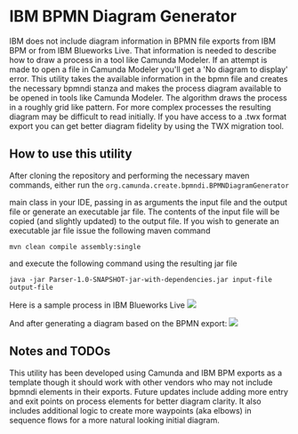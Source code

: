 # IBM BPMN Diagram Generator
IBM does not include diagram information in BPMN file exports from IBM BPM or from IBM Blueworks Live. That information is needed to describe how to draw a process in a tool like Camunda Modeler. If an attempt is made to open a file in Camunda Modeler you'll get a 'No diagram to display' error. This utility takes the available information in the bpmn file and creates the necessary bpmndi stanza and makes the process diagram available to be opened in tools like Camunda Modeler. The algorithm draws the process in a roughly grid like  pattern. For more complex processes the resulting diagram may be difficult to read initially. If you have access to a .twx format export you can get better diagram fidelity by using the TWX migration tool.

## How to use this utility
After cloning the repository and performing the necessary maven commands, either run the ```org.camunda.create.bpmndi.BPMNDiagramGenerator```

main class in your IDE, passing in as arguments the input file and the output file or generate an executable jar file. The contents of the input file will be copied (and slightly updated) to the output file. If you wish to generate an executable jar file issue the following maven command 

```mvn clean compile assembly:single``` 

and execute the following command using the resulting jar file

```java -jar Parser-1.0-SNAPSHOT-jar-with-dependencies.jar input-file output-file```

Here is a sample process in IBM Blueworks Live
![](./readme_images/Sample_process.PNG)

And after generating a diagram based on the BPMN export:
![](./readme_images/After.PNG)

## Notes and TODOs
This utility has been developed using Camunda and IBM BPM exports as a template though it should work with other vendors who may not include bpmndi elements in their exports. Future updates include adding more entry and exit points on process elements for better diagram clarity. It also includes additional logic to create more waypoints (aka elbows) in sequence flows for a more natural looking initial diagram.
